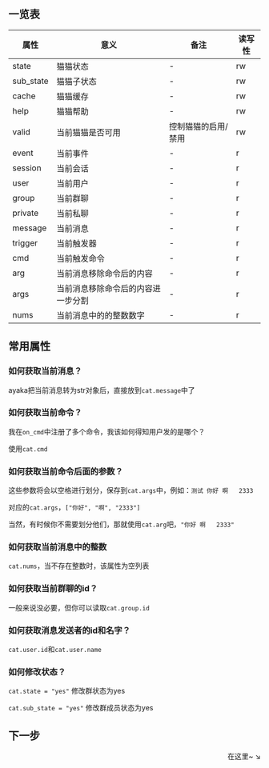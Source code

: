 ## 一览表

| 属性      | 意义                               | 备注                | 读写性 |
| --------- | ---------------------------------- | ------------------- | ------ |
| state     | 猫猫状态                           | -                   | rw     |
| sub_state | 猫猫子状态                         | -                   | rw     |
| cache     | 猫猫缓存                           | -                   | rw     |
| help      | 猫猫帮助                           | -                   | rw     |
| valid     | 当前猫猫是否可用                   | 控制猫猫的启用/禁用 | rw     |
| event     | 当前事件                           | -                   | r      |
| session   | 当前会话                           | -                   | r      |
| user      | 当前用户                           | -                   | r      |
| group     | 当前群聊                           | -                   | r      |
| private   | 当前私聊                           | -                   | r      |
| message   | 当前消息                           | -                   | r      |
| trigger   | 当前触发器                         | -                   | r      |
| cmd       | 当前触发命令                       | -                   | r      |
| arg       | 当前消息移除命令后的内容           | -                   | r      |
| args      | 当前消息移除命令后的内容进一步分割 | -                   | r      |
| nums      | 当前消息中的的整数数字             | -                   | r      |

## 常用属性

### 如何获取当前消息？

ayaka把当前消息转为str对象后，直接放到`cat.message`中了

### 如何获取当前命令？

我在`on_cmd`中注册了多个命令，我该如何得知用户发的是哪个？

使用`cat.cmd`

### 如何获取当前命令后面的参数？

这些参数将会以空格进行划分，保存到`cat.args`中，例如：`测试 你好 啊   2333`

对应的`cat.args`，`["你好", "啊", "2333"]`

当然，有时候你不需要划分他们，那就使用`cat.arg`吧，`"你好 啊   2333"`

### 如何获取当前消息中的整数

`cat.nums`，当不存在整数时，该属性为空列表

### 如何获取当前群聊的id？

一般来说没必要，但你可以读取`cat.group.id`

### 如何获取消息发送者的id和名字？

`cat.user.id`和`cat.user.name`

### 如何修改状态？

`cat.state = "yes"` 修改群状态为yes

`cat.sub_state = "yes"` 修改群成员状态为yes

## 下一步

<div align="right">
    在这里~ ↘
</div>
